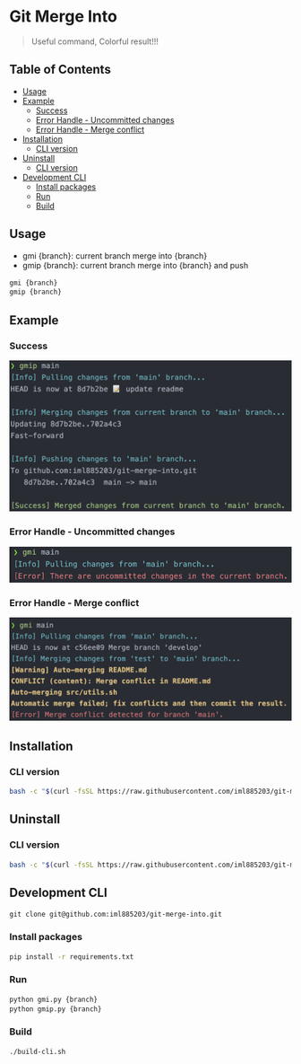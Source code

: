 # Git Merge Into

> Useful command, Colorful result!!!

## Table of Contents

<!-- toc -->

- [Usage](#usage)
- [Example](#example)
  * [Success](#success)
  * [Error Handle - Uncommitted changes](#error-handle---uncommitted-changes)
  * [Error Handle - Merge conflict](#error-handle---merge-conflict)
- [Installation](#installation)
  * [CLI version](#cli-version)
- [Uninstall](#uninstall)
  * [CLI version](#cli-version-1)
- [Development CLI](#development-cli)
  * [Install packages](#install-packages)
  * [Run](#run)
  * [Build](#build)

<!-- tocstop -->

## Usage
- gmi {branch}: current branch merge into {branch}
- gmip {branch}: current branch merge into {branch} and push

```bash
gmi {branch}
gmip {branch}
```

## Example

### Success

![](./readme/success.png)

### Error Handle - Uncommitted changes

![](./readme/uncommitted-changes.png)

### Error Handle - Merge conflict

![](./readme/merge-conflict.png)

## Installation

### CLI version
```bash
bash -c "$(curl -fsSL https://raw.githubusercontent.com/iml885203/git-merge-into/main/install-cli.sh)"
```

## Uninstall

### CLI version
```bash
bash -c "$(curl -fsSL https://raw.githubusercontent.com/iml885203/git-merge-into/main/uninstall-cli.sh)"
```

## Development CLI

```
git clone git@github.com:iml885203/git-merge-into.git
```

### Install packages
```bash
pip install -r requirements.txt
```

### Run
```bash
python gmi.py {branch}
python gmip.py {branch}
```

### Build
```bash
./build-cli.sh
```